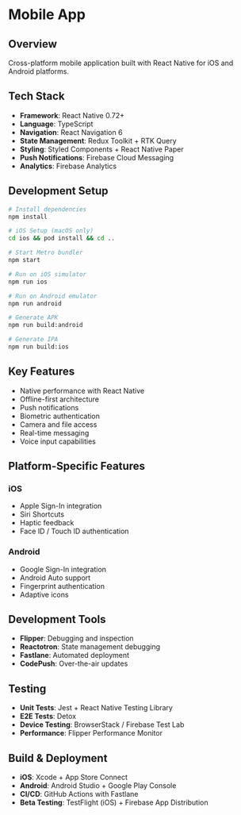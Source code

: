 # Mobile App

## Overview
Cross-platform mobile application built with React Native for iOS and Android platforms.

## Tech Stack
- **Framework**: React Native 0.72+
- **Language**: TypeScript
- **Navigation**: React Navigation 6
- **State Management**: Redux Toolkit + RTK Query
- **Styling**: Styled Components + React Native Paper
- **Push Notifications**: Firebase Cloud Messaging
- **Analytics**: Firebase Analytics

## Development Setup
```bash
# Install dependencies
npm install

# iOS Setup (macOS only)
cd ios && pod install && cd ..

# Start Metro bundler
npm start

# Run on iOS simulator
npm run ios

# Run on Android emulator
npm run android

# Generate APK
npm run build:android

# Generate IPA
npm run build:ios
```

## Key Features
- Native performance with React Native
- Offline-first architecture
- Push notifications
- Biometric authentication
- Camera and file access
- Real-time messaging
- Voice input capabilities

## Platform-Specific Features
### iOS
- Apple Sign-In integration
- Siri Shortcuts
- Haptic feedback
- Face ID / Touch ID authentication

### Android
- Google Sign-In integration
- Android Auto support
- Fingerprint authentication
- Adaptive icons

## Development Tools
- **Flipper**: Debugging and inspection
- **Reactotron**: State management debugging
- **Fastlane**: Automated deployment
- **CodePush**: Over-the-air updates

## Testing
- **Unit Tests**: Jest + React Native Testing Library
- **E2E Tests**: Detox
- **Device Testing**: BrowserStack / Firebase Test Lab
- **Performance**: Flipper Performance Monitor

## Build & Deployment
- **iOS**: Xcode + App Store Connect
- **Android**: Android Studio + Google Play Console
- **CI/CD**: GitHub Actions with Fastlane
- **Beta Testing**: TestFlight (iOS) + Firebase App Distribution